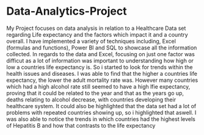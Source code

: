 # Data-Analytics-Project
My Project focuses on data analysis in relation to a Healthcare Data set regarding Life expectancy and the factors which impact it and a country overall. I have implemented a variety of techniques including, Excel (formulas and functions), Power BI and SQL to showcase all the information collected. 
In regards to the data and Excel, focusing on just one factor was difficut as a lot of information was important to understanding how high or low a countries life expectancy is. So i started to look for trends within the health issues and diseases.
I was able to find that the higher a countries life expectancy, the lower the adult mortality rate was. However many countries which had a high alcohol rate still seemed to have a high lfie expectancy, proving that it could be related to the year and that as the years go up, deaths relating to alcohol decrease, with countries developing their healthcare system. It could also be highlighted that the data set had a lot of problems with repeated countries showing up, so i highlighted that aswell. 
I was also able to notice the trends in which countries had the highest levels of Hepatitis B and how that contrasts to the life expectancy
